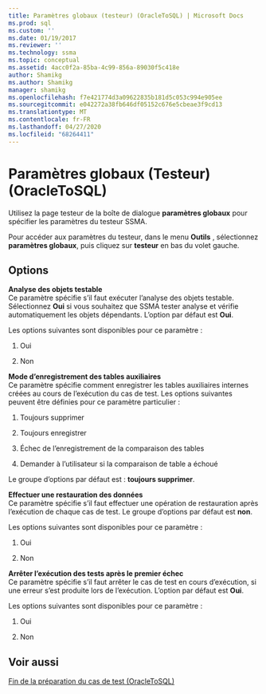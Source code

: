 ```yaml
---
title: Paramètres globaux (testeur) (OracleToSQL) | Microsoft Docs
ms.prod: sql
ms.custom: ''
ms.date: 01/19/2017
ms.reviewer: ''
ms.technology: ssma
ms.topic: conceptual
ms.assetid: 4acc0f2a-85ba-4c99-856a-89030f5c418e
author: Shamikg
ms.author: Shamikg
manager: shamikg
ms.openlocfilehash: f7e421774d3a09622835b181d5c053c994e905ee
ms.sourcegitcommit: e042272a38fb646df05152c676e5cbeae3f9cd13
ms.translationtype: MT
ms.contentlocale: fr-FR
ms.lasthandoff: 04/27/2020
ms.locfileid: "68264411"
---
```

# <a name="global-settings-tester-oracletosql"></a>Paramètres globaux (Testeur) (OracleToSQL)
Utilisez la page testeur de la boîte de dialogue **paramètres globaux** pour spécifier les paramètres du testeur SSMA.  
  
Pour accéder aux paramètres du testeur, dans le menu **Outils** , sélectionnez **paramètres globaux**, puis cliquez sur **testeur** en bas du volet gauche.  
  
## <a name="options"></a>Options  
**Analyse des objets testable**  
Ce paramètre spécifie s’il faut exécuter l’analyse des objets testable. Sélectionnez **Oui** si vous souhaitez que SSMA tester analyse et vérifie automatiquement les objets dépendants. L’option par défaut est **Oui**.  
  
Les options suivantes sont disponibles pour ce paramètre :  
  
1.  Oui  
  
2.  Non  
  
**Mode d’enregistrement des tables auxiliaires**  
Ce paramètre spécifie comment enregistrer les tables auxiliaires internes créées au cours de l’exécution du cas de test. Les options suivantes peuvent être définies pour ce paramètre particulier :  
  
1.  Toujours supprimer  
  
2.  Toujours enregistrer  
  
3.  Échec de l’enregistrement de la comparaison des tables  
  
4.  Demander à l’utilisateur si la comparaison de table a échoué  
  
Le groupe d’options par défaut est : **toujours supprimer**.  
  
**Effectuer une restauration des données**  
Ce paramètre spécifie s’il faut effectuer une opération de restauration après l’exécution de chaque cas de test. Le groupe d’options par défaut est **non**.  
  
Les options suivantes sont disponibles pour ce paramètre :  
  
1.  Oui  
  
2.  Non  
  
**Arrêter l’exécution des tests après le premier échec**  
Ce paramètre spécifie s’il faut arrêter le cas de test en cours d’exécution, si une erreur s’est produite lors de l’exécution. L’option par défaut est **Oui**.  
  
Les options suivantes sont disponibles pour ce paramètre :  
  
1.  Oui  
  
2.  Non  
  
## <a name="see-also"></a>Voir aussi  
[Fin de la préparation du cas de test &#40;OracleToSQL&#41;](../../ssma/oracle/finishing-test-case-preparation-oracletosql.md)  
  
